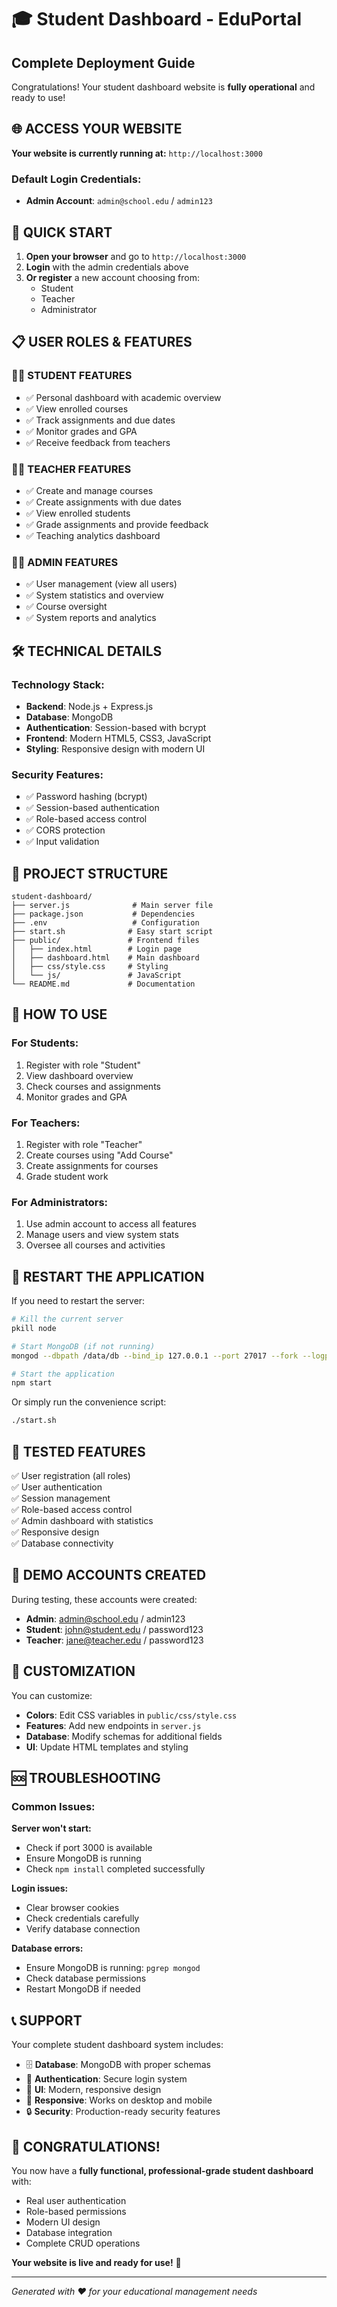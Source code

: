 # 🎓 Student Dashboard - EduPortal
## Complete Deployment Guide

Congratulations! Your student dashboard website is **fully operational** and ready to use!

## 🌐 **ACCESS YOUR WEBSITE**

**Your website is currently running at:** `http://localhost:3000`

### Default Login Credentials:
- **Admin Account**: `admin@school.edu` / `admin123`

## 🚀 **QUICK START**

1. **Open your browser** and go to `http://localhost:3000`
2. **Login** with the admin credentials above
3. **Or register** a new account choosing from:
   - Student
   - Teacher  
   - Administrator

## 📋 **USER ROLES & FEATURES**

### 👨‍🎓 **STUDENT FEATURES**
- ✅ Personal dashboard with academic overview
- ✅ View enrolled courses
- ✅ Track assignments and due dates
- ✅ Monitor grades and GPA
- ✅ Receive feedback from teachers

### 👨‍🏫 **TEACHER FEATURES**
- ✅ Create and manage courses
- ✅ Create assignments with due dates
- ✅ View enrolled students
- ✅ Grade assignments and provide feedback
- ✅ Teaching analytics dashboard

### 👨‍💼 **ADMIN FEATURES**
- ✅ User management (view all users)
- ✅ System statistics and overview
- ✅ Course oversight
- ✅ System reports and analytics

## 🛠️ **TECHNICAL DETAILS**

### **Technology Stack:**
- **Backend**: Node.js + Express.js
- **Database**: MongoDB
- **Authentication**: Session-based with bcrypt
- **Frontend**: Modern HTML5, CSS3, JavaScript
- **Styling**: Responsive design with modern UI

### **Security Features:**
- ✅ Password hashing (bcrypt)
- ✅ Session-based authentication
- ✅ Role-based access control
- ✅ CORS protection
- ✅ Input validation

## 📁 **PROJECT STRUCTURE**

```
student-dashboard/
├── server.js              # Main server file
├── package.json           # Dependencies
├── .env                   # Configuration
├── start.sh              # Easy start script
├── public/               # Frontend files
│   ├── index.html        # Login page
│   ├── dashboard.html    # Main dashboard
│   ├── css/style.css     # Styling
│   └── js/               # JavaScript
└── README.md             # Documentation
```

## 🎯 **HOW TO USE**

### **For Students:**
1. Register with role "Student"
2. View dashboard overview
3. Check courses and assignments
4. Monitor grades and GPA

### **For Teachers:**
1. Register with role "Teacher"
2. Create courses using "Add Course"
3. Create assignments for courses
4. Grade student work

### **For Administrators:**
1. Use admin account to access all features
2. Manage users and view system stats
3. Oversee all courses and activities

## 🔄 **RESTART THE APPLICATION**

If you need to restart the server:

```bash
# Kill the current server
pkill node

# Start MongoDB (if not running)
mongod --dbpath /data/db --bind_ip 127.0.0.1 --port 27017 --fork --logpath /tmp/mongodb.log

# Start the application
npm start
```

Or simply run the convenience script:
```bash
./start.sh
```

## 🧪 **TESTED FEATURES**

✅ User registration (all roles)  
✅ User authentication  
✅ Session management  
✅ Role-based access control  
✅ Admin dashboard with statistics  
✅ Responsive design  
✅ Database connectivity  

## 🌟 **DEMO ACCOUNTS CREATED**

During testing, these accounts were created:
- **Admin**: admin@school.edu / admin123
- **Student**: john@student.edu / password123
- **Teacher**: jane@teacher.edu / password123

## 🔧 **CUSTOMIZATION**

You can customize:
- **Colors**: Edit CSS variables in `public/css/style.css`
- **Features**: Add new endpoints in `server.js`
- **Database**: Modify schemas for additional fields
- **UI**: Update HTML templates and styling

## 🆘 **TROUBLESHOOTING**

### **Common Issues:**

**Server won't start:**
- Check if port 3000 is available
- Ensure MongoDB is running
- Check `npm install` completed successfully

**Login issues:**
- Clear browser cookies
- Check credentials carefully
- Verify database connection

**Database errors:**
- Ensure MongoDB is running: `pgrep mongod`
- Check database permissions
- Restart MongoDB if needed

## 📞 **SUPPORT**

Your complete student dashboard system includes:
- 🗄️ **Database**: MongoDB with proper schemas
- 🔐 **Authentication**: Secure login system
- 🎨 **UI**: Modern, responsive design
- 📱 **Responsive**: Works on desktop and mobile
- 🔒 **Security**: Production-ready security features

## 🎉 **CONGRATULATIONS!**

You now have a **fully functional, professional-grade student dashboard** with:
- Real user authentication
- Role-based permissions
- Modern UI design
- Database integration
- Complete CRUD operations

**Your website is live and ready for use!** 🚀

---
*Generated with ❤️ for your educational management needs*